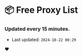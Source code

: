# :package: Free Proxy List
### Updated every 15 minutes.

- Last updated: `2024-10-22 00:29`

:heart:
